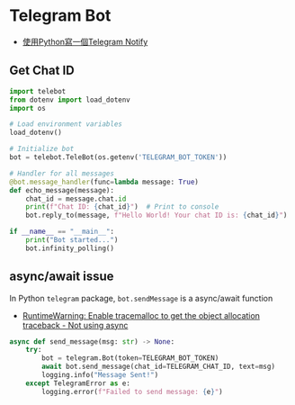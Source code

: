 # Telegram Bot

- [使用Python寫一個Telegram Notify](https://lofinancier.medium.com/%E4%BD%BF%E7%94%A8python%E5%AF%AB%E4%B8%80%E5%80%8Btelegram-notify-8826fc99d842)

## Get Chat ID

```python
import telebot
from dotenv import load_dotenv
import os

# Load environment variables
load_dotenv()

# Initialize bot
bot = telebot.TeleBot(os.getenv('TELEGRAM_BOT_TOKEN'))

# Handler for all messages
@bot.message_handler(func=lambda message: True)
def echo_message(message):
    chat_id = message.chat.id
    print(f"Chat ID: {chat_id}")  # Print to console
    bot.reply_to(message, f"Hello World! Your chat ID is: {chat_id}")

if __name__ == "__main__":
    print("Bot started...")
    bot.infinity_polling()
```

## async/await issue

In Python `telegram` package, `bot.sendMessage` is a async/await function

- [RuntimeWarning: Enable tracemalloc to get the object allocation traceback - Not using async](https://stackoverflow.com/questions/75076069/runtimewarning-enable-tracemalloc-to-get-the-object-allocation-traceback-not)

```python
async def send_message(msg: str) -> None:
    try:
        bot = telegram.Bot(token=TELEGRAM_BOT_TOKEN)
        await bot.send_message(chat_id=TELEGRAM_CHAT_ID, text=msg)
        logging.info("Message Sent!")
    except TelegramError as e:
        logging.error(f"Failed to send message: {e}")
```
